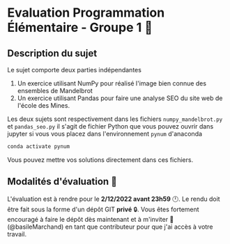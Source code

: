 # Evaluation Programmation Élémentaire - Groupe 1 🥳

## Description du sujet 

Le sujet comporte deux parties indépendantes 

1. Un exercice utilisant NumPy pour réalisé l'image bien connue des ensembles de Mandelbrot
2. Un exercice utilisant Pandas pour faire une analyse SEO du site web de l'école des Mines. 

Les deux sujets sont respectivement dans les fichiers `numpy_mandelbrot.py` et `pandas_seo.py` il s'agit de fichier Python que vous pouvez ouvrir dans jupyter si vous vous placez dans l'environnement `pynum` d'anaconda

```bash
conda activate pynum 
```

Vous pouvez mettre vos solutions directement dans ces fichiers. 

## Modalités d'évaluation 🎃

L'évaluation est à rendre pour le **2/12/2022 avant 23h59** 🕛. Le rendu doit être fait sous la forme d'un dépôt GIT **privé** 🔒. Vous êtes fortement encouragé à faire le dépôt dès maintenant et à m'inviter 📨(@basileMarchand) en tant que contributeur pour que j'ai accès à votre travail. 


